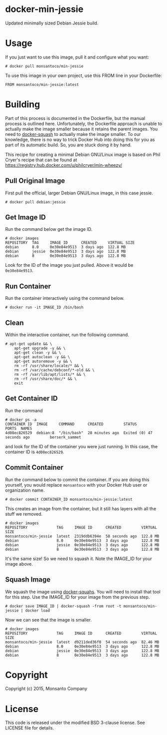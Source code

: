 # docker-min-jessie

Updated minimally sized Debian Jessie build.

# Usage

If you just want to use this image, pull it and configure what you want:

    # docker pull monsantoco/min-jessie

To use this image in your own project, use this FROM line in your Dockerfile:

    FROM monsantoco/min-jessie:latest

# Building

Part of this process is documented in the Dockerfile, but the manual process is
outlined here.  Unfortunately, the Dockerfile approach is unable to actually
make the image smaller because it retains the parent images.  You need to
[docker-squash](https://github.com/jwilder/docker-squash) to actually make the
image smaller.  To our knowledge, there is no way to trick Docker Hub into
doing this for you as part of its automatic build.  So, you are stuck doing it
by hand.

This recipe for creating a minimal Debian GNU/Linux image is based on Phil
Cryer's recipe that can be found at
https://registry.hub.docker.com/u/philcryer/min-wheezy/

## Pull Original Image

First pull the official, larger Debian GNU/Linux image, in this case jessie.

    # docker pull debian:jessie

## Get Image ID

Run the command below get the image ID.

    # docker images
    REPOSITORY  TAG     IMAGE ID      CREATED     VIRTUAL SIZE
    debian      8.0     0e30e84e9513  3 days ago  122.8 MB
    debian      jessie  0e30e84e9513  3 days ago  122.8 MB
    debian      8       0e30e84e9513  3 days ago  122.8 MB

Look for the ID of the image you just pulled.  Above it would be
`0e30e84e9513`.

## Run Container

Run the container interactively using the command below.

    # docker run -it IMAGE_ID /bin/bash

## Clean

Within the interactive container, run the following command.

    # apt-get update && \
        apt-get upgrade -y && \
        apt-get clean -y && \
        apt-get autoclean -y && \
        apt-get autoremove -y && \
        rm -rf /usr/share/locale/* && \
        rm -rf /var/cache/debconf/*-old && \
        rm -rf /var/lib/apt/lists/* && \
        rm -rf /usr/share/doc/* && \
        exit

## Get Container ID

Run the command

    # docker ps -a
    CONTAINER ID  IMAGE     COMMAND      CREATED         STATUS                     PORTS  NAMES
    4d08ec826529  debian:8  "/bin/bash"  28 minutes ago  Exited (0) 47 seconds ago         berserk_sammet

and look for the ID of the container you were just running.  In this case, the
container ID is `4d08ec826529`.

## Commit Container

Run the command below to commit the container.  If you are doing this yourself,
you would replace `monsantoco` with your Docker Hub user or organization name.

    # docker commit CONTAINER_ID monsantoco/min-jessie:latest

This creates an image from the container, but it still has layers with all the
stuff we removed.

    # docker images
    REPOSITORY             TAG     IMAGE ID      CREATED         VIRTUAL SIZE
    monsantoco/min-jessie  latest  2319ddb6394e  58 seconds ago  122.8 MB
    debian                 8.0     0e30e84e9513  3 days ago      122.8 MB
    debian                 jessie  0e30e84e9513  3 days ago      122.8 MB
    debian                 8       0e30e84e9513  3 days ago      122.8 MB

It's the same size!  So we need to squash it.  Note the IMAGE_ID for your image
above.

## Squash Image

We squash the image using
[docker-squahs](https://github.com/jwilder/docker-squash).  You will need to
install that tool for this step.  Use the IMAGE_ID for your image from the
previous step.

    # docker save IMAGE_ID | docker-squash -from root -t monsantoco/min-jessie | docker load

Now we can see that the image is smaller.

    # docker images
    REPOSITORY             TAG     IMAGE ID      CREATED         VIRTUAL SIZE
    monsantoco/min-jessie  latest  d9211ded36f0  54 seconds ago  82.46 MB
    debian                 8.0     0e30e84e9513  3 days ago      122.8 MB
    debian                 jessie  0e30e84e9513  3 days ago      122.8 MB
    debian                 8       0e30e84e9513  3 days ago      122.8 MB

# Copyright

Copyright (c) 2015, Monsanto Company

# License

This code is released under the modified BSD 3-clause license.  See LICENSE
file for details.

